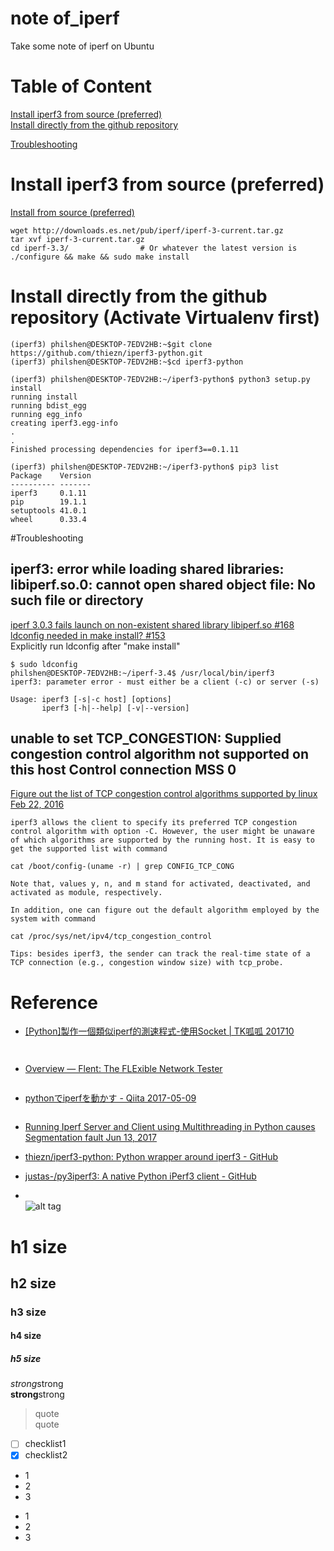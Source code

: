 # note of_iperf
Take some note of iperf on Ubuntu

# Table of Content
[Install iperf3 from source (preferred)](#install-iperf3-from-source-preferred)  
[Install directly from the github repository](#install-directly-from-the-github-repository-activate-virtualenv-first)  

[Troubleshooting](#troubleshooting)  

# Install iperf3 from source (preferred)
[Install from source (preferred)](https://github.com/thiezn/iperf3-python#installation)
```
wget http://downloads.es.net/pub/iperf/iperf-3-current.tar.gz
tar xvf iperf-3-current.tar.gz
cd iperf-3.3/                # Or whatever the latest version is
./configure && make && sudo make install  
```
# Install directly from the github repository (Activate Virtualenv first)   
```
(iperf3) philshen@DESKTOP-7EDV2HB:~$git clone https://github.com/thiezn/iperf3-python.git
(iperf3) philshen@DESKTOP-7EDV2HB:~$cd iperf3-python
```
```
(iperf3) philshen@DESKTOP-7EDV2HB:~/iperf3-python$ python3 setup.py install
running install
running bdist_egg
running egg_info
creating iperf3.egg-info
.
.
Finished processing dependencies for iperf3==0.1.11
```
```
(iperf3) philshen@DESKTOP-7EDV2HB:~/iperf3-python$ pip3 list
Package    Version
---------- -------
iperf3     0.1.11
pip        19.1.1
setuptools 41.0.1
wheel      0.33.4
```

#Troubleshooting  
## iperf3: error while loading shared libraries: libiperf.so.0: cannot open shared object file: No such file or directory  
[iperf 3.0.3 fails launch on non-existent shared library libiperf.so #168](https://github.com/esnet/iperf/issues/168)
[ldconfig needed in make install? #153](https://github.com/esnet/iperf/issues/153)  
Explicitly run ldconfig after "make install"
```
$ sudo ldconfig
philshen@DESKTOP-7EDV2HB:~/iperf-3.4$ /usr/local/bin/iperf3
iperf3: parameter error - must either be a client (-c) or server (-s)

Usage: iperf3 [-s|-c host] [options]
       iperf3 [-h|--help] [-v|--version]
```

## unable to set TCP_CONGESTION: Supplied congestion control algorithm not supported on this host Control connection MSS 0  
[Figure out the list of TCP congestion control algorithms supported by linux Feb 22, 2016](http://shouxi.name/blog/2016/02/list-the-currently-supported-tcp-congestion-control-algs-in-ubuntu.html)
```
iperf3 allows the client to specify its preferred TCP congestion control algorithm with option -C. However, the user might be unaware of which algorithms are supported by the running host. It is easy to get the supported list with command
```
```
cat /boot/config-(uname -r) | grep CONFIG_TCP_CONG
```
```
Note that, values y, n, and m stand for activated, deactivated, and activated as module, respectively.

In addition, one can figure out the default algorithm employed by the system with command
```
```
cat /proc/sys/net/ipv4/tcp_congestion_control
```
```
Tips: besides iperf3, the sender can track the real-time state of a TCP connection (e.g., congestion window size) with tcp_probe.
```

# Reference
* [[Python]製作一個類似iperf的測速程式-使用Socket | TK呱呱 201710](http://gienmin.blogspot.com/2017/10/pythoniperf-socket.html)  
```
  
```

* [Overview — Flent: The FLExible Network Tester](https://flent.org/)  
```

```

* [pythonでiperfを動かす - Qiita 2017-05-09](https://qiita.com/RIshioka/items/ff6cdb64d4a3b942f68e)  
```

```
* [Running Iperf Server and Client using Multithreading in Python causes Segmentation fault Jun 13, 2017](https://stackoverflow.com/questions/44519799/running-iperf-server-and-client-using-multithreading-in-python-causes-segmentati)  
* [thiezn/iperf3-python: Python wrapper around iperf3 - GitHub](https://github.com/thiezn/iperf3-python)  
* [justas-/py3iperf3: A native Python iPerf3 client - GitHub](https://github.com/justas-/py3iperf3)  

* []()  
![alt tag]()

# h1 size

## h2 size

### h3 size

#### h4 size

##### h5 size

*strong*strong  
**strong**strong  

> quote  
> quote

- [ ] checklist1
- [x] checklist2

* 1
* 2
* 3

- 1
- 2
- 3
